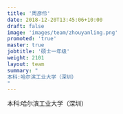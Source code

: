 ```yaml
---
title: '周彦伶'
date: 2018-12-20T13:45:06+10:00
draft: false
image: 'images/team/zhouyanling.png'
promoted: 'true'
master: true
jobtitle: '硕士一年级'
weight: 2101
layout: team
summary: "
本科:哈尔滨工业大学（深圳）
"
---
```


本科:哈尔滨工业大学（深圳）
